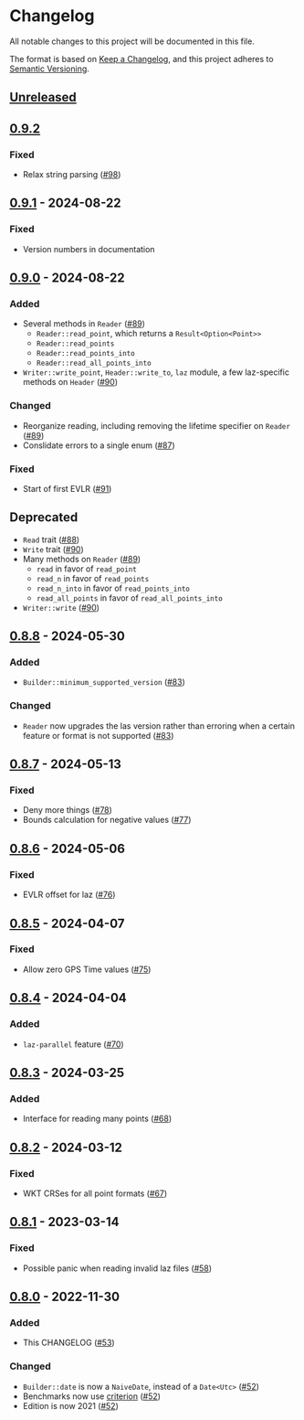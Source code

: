 # Changelog

All notable changes to this project will be documented in this file.

The format is based on [Keep a Changelog](https://keepachangelog.com/en/1.0.0/),
and this project adheres to [Semantic Versioning](https://semver.org/spec/v2.0.0.html).

## [Unreleased]

## [0.9.2]

### Fixed

- Relax string parsing ([#98](https://github.com/gadomski/las-rs/pull/98))

## [0.9.1] - 2024-08-22

### Fixed

- Version numbers in documentation

## [0.9.0] - 2024-08-22

### Added

- Several methods in `Reader` ([#89](https://github.com/gadomski/las-rs/pull/89))
  - `Reader::read_point`, which returns a `Result<Option<Point>>`
  - `Reader::read_points`
  - `Reader::read_points_into`
  - `Reader::read_all_points_into`
- `Writer::write_point`, `Header::write_to`, `laz` module, a few laz-specific methods on `Header` ([#90](https://github.com/gadomski/las-rs/pull/90))

### Changed

- Reorganize reading, including removing the lifetime specifier on `Reader` ([#89](https://github.com/gadomski/las-rs/pull/89))
- Conslidate errors to a single enum ([#87](https://github.com/gadomski/las-rs/pull/87))

### Fixed

- Start of first EVLR ([#91](https://github.com/gadomski/las-rs/pull/91))

## Deprecated

- `Read` trait ([#88](https://github.com/gadomski/las-rs/pull/88))
- `Write` trait ([#90](https://github.com/gadomski/las-rs/pull/90))
- Many methods on `Reader` ([#89](https://github.com/gadomski/las-rs/pull/89))
  - `read` in favor of `read_point`
  - `read_n` in favor of `read_points`
  - `read_n_into` in favor of `read_points_into`
  - `read_all_points` in favor of `read_all_points_into`
- `Writer::write` ([#90](https://github.com/gadomski/las-rs/pull/90))

## [0.8.8] - 2024-05-30

### Added

- `Builder::minimum_supported_version` ([#83](https://github.com/gadomski/las-rs/pull/83))

### Changed

- `Reader` now upgrades the las version rather than erroring when a certain feature or format is not supported ([#83](https://github.com/gadomski/las-rs/pull/83))

## [0.8.7] - 2024-05-13

### Fixed

- Deny more things ([#78](https://github.com/gadomski/las-rs/pull/78))
- Bounds calculation for negative values ([#77](https://github.com/gadomski/las-rs/pull/77))

## [0.8.6] - 2024-05-06

### Fixed

- EVLR offset for laz ([#76](https://github.com/gadomski/las-rs/pull/76))

## [0.8.5] - 2024-04-07

### Fixed

- Allow zero GPS Time values ([#75](https://github.com/gadomski/las-rs/pull/75))

## [0.8.4] - 2024-04-04

### Added

- `laz-parallel` feature ([#70](https://github.com/gadomski/las-rs/pull/70))

## [0.8.3] - 2024-03-25

### Added

- Interface for reading many points ([#68](https://github.com/gadomski/las-rs/pull/68))

## [0.8.2] - 2024-03-12

### Fixed

- WKT CRSes for all point formats ([#67](https://github.com/gadomski/las-rs/pull/67))

## [0.8.1] - 2023-03-14

### Fixed

- Possible panic when reading invalid laz files ([#58](https://github.com/gadomski/las-rs/pull/58))

## [0.8.0] - 2022-11-30

### Added

- This CHANGELOG ([#53](https://github.com/gadomski/las-rs/pull/53))

### Changed

- `Builder::date` is now a `NaiveDate`, instead of a `Date<Utc>` ([#52](https://github.com/gadomski/las-rs/pull/52))
- Benchmarks now use [criterion](https://github.com/bheisler/criterion.rs) ([#52](https://github.com/gadomski/las-rs/pull/52))
- Edition is now 2021 ([#52](https://github.com/gadomski/las-rs/pull/52))

[Unreleased]: https://github.com/gadomski/las-rs/compare/v0.9.2...HEAD
[0.9.2]: https://github.com/gadomski/las-rs/releases/compare/v0.9.1...v0.9.2
[0.9.1]: https://github.com/gadomski/las-rs/releases/compare/v0.9.0...v0.9.1
[0.9.0]: https://github.com/gadomski/las-rs/releases/compare/v0.8.8...v0.9.0
[0.8.8]: https://github.com/gadomski/las-rs/releases/compare/v0.8.7...v0.8.8
[0.8.7]: https://github.com/gadomski/las-rs/releases/compare/v0.8.6...v0.8.7
[0.8.6]: https://github.com/gadomski/las-rs/releases/compare/v0.8.5...v0.8.6
[0.8.5]: https://github.com/gadomski/las-rs/releases/compare/v0.8.4...v0.8.5
[0.8.4]: https://github.com/gadomski/las-rs/releases/compare/v0.8.3...v0.8.4
[0.8.3]: https://github.com/gadomski/las-rs/releases/compare/v0.8.2...v0.8.3
[0.8.2]: https://github.com/gadomski/las-rs/releases/compare/v0.8.1...v0.8.2
[0.8.1]: https://github.com/gadomski/las-rs/releases/compare/v0.8.0...v0.8.1
[0.8.0]: https://github.com/gadomski/las-rs/releases/compare/v0.7.8...v0.8.0

<!-- markdownlint-disable-file MD024 -->
